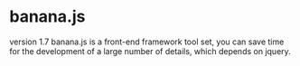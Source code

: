 # banana.js
version 1.7
banana.js is a front-end framework tool set, you can save time for the development of a large number of details, which depends on jquery.
